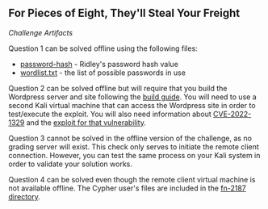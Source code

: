## For Pieces of Eight, They'll Steal Your Freight

_Challenge Artifacts_

Question 1 can be solved offline using the following files:
 - [password-hash](./challenge/password-hash) - Ridley's password hash value
 - [wordlist.txt](./challenge/wordlist.txt) - the list of possible passwords in use

Question 2 can be solved offline but will require that you build the Wordpress server and site following the [build guide](./challenge/wp/README.md). You will need to use a second Kali virtual machine that can access the Wordpress site in order to test/execute the exploit. You will also need information about [CVE-2022-1329](https://nvd.nist.gov/vuln/detail/CVE-2022-1329) and the [exploit for that vulnerability](https://github.com/Grazee/CVE-2022-1329-WordPress-Elementor-RCE/blob/dab76877bf97b4a83f809ea52e4eb921f4346c72/README.md).

Question 3 cannot be solved in the offline version of the challenge, as no grading server will exist. This check only serves to initiate the remote client connection. However, you can test the same process on your Kali system in order to validate your solution works.

Question 4 can be solved even though the remote client virtual machine is not available offline. The Cypher user's files are included in the [fn-2187 directory](./challenge/fn-2187).
